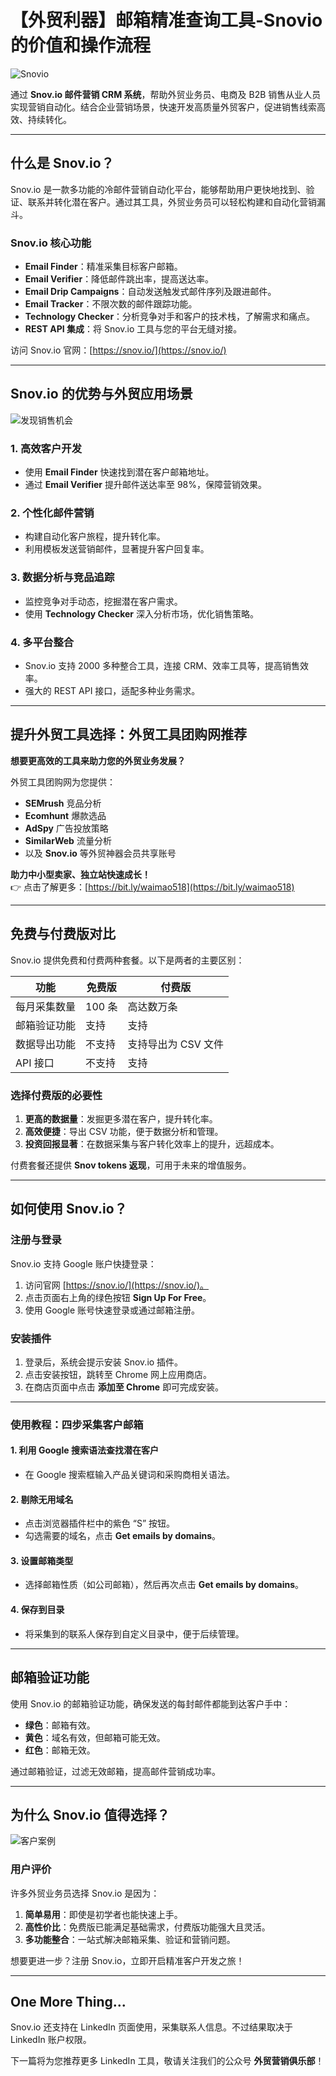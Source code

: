 # 【外贸利器】邮箱精准查询工具-Snovio的价值和操作流程

![Snovio](http://www.seo-sns.com/uploadfile/2021/0421/20210421025907381.jpg)

通过 **Snov.io 邮件营销 CRM 系统**，帮助外贸业务员、电商及 B2B 销售从业人员实现营销自动化。结合企业营销场景，快速开发高质量外贸客户，促进销售线索高效、持续转化。

---

## 什么是 Snov.io？

Snov.io 是一款多功能的冷邮件营销自动化平台，能够帮助用户更快地找到、验证、联系并转化潜在客户。通过其工具，外贸业务员可以轻松构建和自动化营销漏斗。

### Snov.io 核心功能

- **Email Finder**：精准采集目标客户邮箱。
- **Email Verifier**：降低邮件跳出率，提高送达率。
- **Email Drip Campaigns**：自动发送触发式邮件序列及跟进邮件。
- **Email Tracker**：不限次数的邮件跟踪功能。
- **Technology Checker**：分析竞争对手和客户的技术栈，了解需求和痛点。
- **REST API 集成**：将 Snov.io 工具与您的平台无缝对接。

访问 Snov.io 官网：[https://snov.io/](https://snov.io/)

---

## Snov.io 的优势与外贸应用场景

![发现销售机会](http://www.seo-sns.com/uploadfile/2021/0421/20210421023713178.png)

### **1. 高效客户开发**
- 使用 **Email Finder** 快速找到潜在客户邮箱地址。
- 通过 **Email Verifier** 提升邮件送达率至 98%，保障营销效果。

### **2. 个性化邮件营销**
- 构建自动化客户旅程，提升转化率。
- 利用模板发送营销邮件，显著提升客户回复率。

### **3. 数据分析与竞品追踪**
- 监控竞争对手动态，挖掘潜在客户需求。
- 使用 **Technology Checker** 深入分析市场，优化销售策略。

### **4. 多平台整合**
- Snov.io 支持 2000 多种整合工具，连接 CRM、效率工具等，提高销售效率。
- 强大的 REST API 接口，适配多种业务需求。

---

## **提升外贸工具选择：外贸工具团购网推荐**

**想要更高效的工具来助力您的外贸业务发展？**

外贸工具团购网为您提供：
- **SEMrush** 竞品分析
- **Ecomhunt** 爆款选品
- **AdSpy** 广告投放策略
- **SimilarWeb** 流量分析
- 以及 **Snov.io** 等外贸神器会员共享账号

**助力中小型卖家、独立站快速成长！**  
👉 点击了解更多：[https://bit.ly/waimao518](https://bit.ly/waimao518)

---

## 免费与付费版对比

Snov.io 提供免费和付费两种套餐。以下是两者的主要区别：

| 功能             | 免费版                     | 付费版                              |
| ---------------- | -------------------------- | ----------------------------------- |
| 每月采集数量      | 100 条                    | 高达数万条                          |
| 邮箱验证功能      | 支持                      | 支持                                |
| 数据导出功能      | 不支持                    | 支持导出为 CSV 文件                 |
| API 接口         | 不支持                    | 支持                                |

### **选择付费版的必要性**
1. **更高的数据量**：发掘更多潜在客户，提升转化率。
2. **高效便捷**：导出 CSV 功能，便于数据分析和管理。
3. **投资回报显著**：在数据采集与客户转化效率上的提升，远超成本。

付费套餐还提供 **Snov tokens 返现**，可用于未来的增值服务。

---

## 如何使用 Snov.io？

### **注册与登录**
Snov.io 支持 Google 账户快捷登录：
1. 访问官网 [https://snov.io/](https://snov.io/)。
2. 点击页面右上角的绿色按钮 **Sign Up For Free**。
3. 使用 Google 账号快速登录或通过邮箱注册。

### **安装插件**
1. 登录后，系统会提示安装 Snov.io 插件。
2. 点击安装按钮，跳转至 Chrome 网上应用商店。
3. 在商店页面中点击 **添加至 Chrome** 即可完成安装。

---

### **使用教程：四步采集客户邮箱**

#### 1. 利用 Google 搜索语法查找潜在客户
- 在 Google 搜索框输入产品关键词和采购商相关语法。

#### 2. 剔除无用域名
- 点击浏览器插件栏中的紫色 “S” 按钮。
- 勾选需要的域名，点击 **Get emails by domains**。

#### 3. 设置邮箱类型
- 选择邮箱性质（如公司邮箱），然后再次点击 **Get emails by domains**。

#### 4. 保存到目录
- 将采集到的联系人保存到自定义目录中，便于后续管理。

---

## 邮箱验证功能

使用 Snov.io 的邮箱验证功能，确保发送的每封邮件都能到达客户手中：
- **绿色**：邮箱有效。
- **黄色**：域名有效，但邮箱可能无效。
- **红色**：邮箱无效。

通过邮箱验证，过滤无效邮箱，提高邮件营销成功率。

---

## 为什么 Snov.io 值得选择？

![客户案例](http://www.seo-sns.com/uploadfile/2021/0421/20210421025607111.jpg)

### 用户评价
许多外贸业务员选择 Snov.io 是因为：
1. **简单易用**：即使是初学者也能快速上手。
2. **高性价比**：免费版已能满足基础需求，付费版功能强大且灵活。
3. **多功能整合**：一站式解决邮箱采集、验证和营销问题。

想要更进一步？注册 Snov.io，立即开启精准客户开发之旅！

---

## One More Thing...

Snov.io 还支持在 LinkedIn 页面使用，采集联系人信息。不过结果取决于 LinkedIn 账户权限。

下一篇将为您推荐更多 LinkedIn 工具，敬请关注我们的公众号 **外贸营销俱乐部**！
